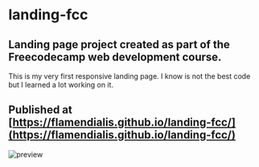 # landing-fcc
## Landing page project created as part of the Freecodecamp web development course.
This is my very first responsive landing page. I know is not the best code but I learned a lot working on it. 

## Published at [https://flamendialis.github.io/landing-fcc/](https://flamendialis.github.io/landing-fcc/)

![preview](https://i.imgur.com/RsP5xk0.png)
